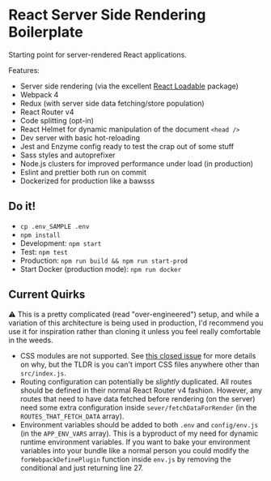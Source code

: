 # React Server Side Rendering Boilerplate

Starting point for server-rendered React applications.

Features:

* Server side rendering (via the excellent [React Loadable](https://github.com/thejameskyle/react-loadable) package)
* Webpack 4
* Redux (with server side data fetching/store population)
* React Router v4
* Code splitting (opt-in)
* React Helmet for dynamic manipulation of the document `<head />`
* Dev server with basic hot-reloading
* Jest and Enzyme config ready to test the crap out of some stuff
* Sass styles and autoprefixer
* Node.js clusters for improved performance under load (in production)
* Eslint and prettier both run on commit
* Dockerized for production like a bawsss

## Do it!

* `cp .env_SAMPLE .env`
* `npm install`
* Development: `npm start`
* Test: `npm test`
* Production: `npm run build && npm run start-prod`
* Start Docker (production mode): `npm run docker`

## Current Quirks

⚠️ This is a pretty complicated (read "over-engineered") setup, and while a variation of this architecture is being used in production, I'd recommend you use it for inspiration rather than cloning it unless you feel really comfortable in the weeds. ️

* CSS modules are not supported. See [this closed issue](https://github.com/cullenjett/react-ssr-boilerplate/issues/3) for more details on why, but the TLDR is you can't import CSS files anywhere other than `src/index.js`.
* Routing configuration can potentially be _slightly_ duplicated. All routes should be defined in their normal React Router v4 fashion. However, any routes that need to have data fetched before rendering (on the server) need some extra configuration inside `sever/fetchDataForRender` (in the `ROUTES_THAT_FETCH_DATA` array).
* Environment variables should be added to both `.env` and `config/env.js` (in the `APP_ENV_VARS` array). This is a byproduct of my need for dynamic runtime environment variables. If you want to bake your environment variables into your bundle like a normal person you could modify the `forWebpackDefinePlugin` function inside `env.js` by removing the conditional and just returning line 27.
